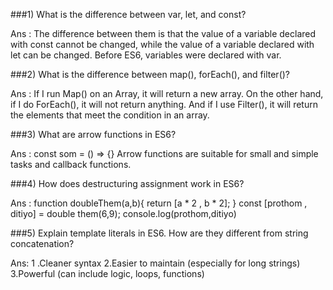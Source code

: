 ###1) What is the difference between var, let, and const?

Ans : The difference between them is that the value of a variable declared with const cannot be changed, while the value of a variable declared with let can be changed. Before ES6, variables were declared with var.


###2) What is the difference between map(), forEach(), and filter()?

Ans : If I run Map() on an Array, it will return a new array. On the other hand, if I do ForEach(), it will not return anything. And if I use Filter(), it will return the elements that meet the condition in an array.

###3) What are arrow functions in ES6?

Ans : const som = () => {}
Arrow functions are suitable for small and simple tasks and callback functions.


###4) How does destructuring assignment work in ES6?

Ans : function doubleThem(a,b){ return [a * 2 , b * 2]; } 
const [prothom , ditiyo] = double them(6,9);
console.log(prothom,ditiyo)


###5) Explain template literals in ES6. How are they different from string concatenation?

Ans: 1 .Cleaner syntax
2.Easier to maintain (especially for long strings)
3.Powerful (can include logic, loops, functions)
